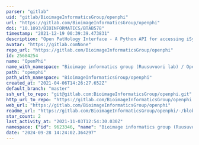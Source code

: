 ```yaml
---
parser: "gitlab"
uid: "gitlab/BioimageInformaticsGroup/openphi"
url: "https://gitlab.com/BioimageInformaticsGroup/openphi"
doi: "10.1093/BIOINFORMATICS/BTAB578"
timestamp: "2021-12-19 00:39:39.473831"
description: "Open PatHology Interface - A Python API for accessing iSyntax digital pathology images"
avatar: "https://gitlab.comNone"
repo_url: "https://gitlab.com/BioimageInformaticsGroup/openphi"
id: 25684254
name: "OpenPhi"
name_with_namespace: "Bioimage informatics group (Ruusuvuori lab) / OpenPhi"
path: "openphi"
path_with_namespace: "BioimageInformaticsGroup/openphi"
created_at: "2021-04-06T14:26:27.652Z"
default_branch: "master"
ssh_url_to_repo: "git@gitlab.com:BioimageInformaticsGroup/openphi.git"
http_url_to_repo: "https://gitlab.com/BioimageInformaticsGroup/openphi.git"
web_url: "https://gitlab.com/BioimageInformaticsGroup/openphi"
readme_url: "https://gitlab.com/BioimageInformaticsGroup/openphi/-/blob/master/README.md"
star_count: 2
last_activity_at: "2021-11-03T12:54:30.030Z"
namespace: {"id": 9623346, "name": "Bioimage informatics group (Ruusuvuori lab)", "path": "BioimageInformaticsGroup", "kind": "group", "full_path": "BioimageInformaticsGroup", "parent_id": null, "avatar_url": null, "web_url": "https://gitlab.com/groups/BioimageInformaticsGroup"}
date: "2024-09-28 14:24:02.364297"
---
```

